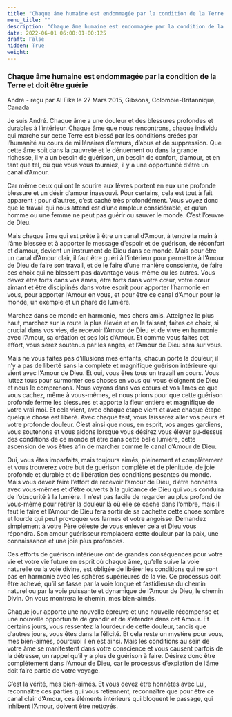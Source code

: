 ```yaml
---
title: "Chaque âme humaine est endommagée par la condition de la Terre et doit être guérie"
menu_title: ""
description: "Chaque âme humaine est endommagée par la condition de la Terre et doit être guérie"
date: 2022-06-01 06:00:01+00:125
draft: False
hidden: True
weight:
---
```

### Chaque âme humaine est endommagée par la condition de la Terre et doit être guérie

André - reçu par Al Fike le 27 Mars 2015, Gibsons, Colombie-Britannique, Canada

Je suis André. Chaque âme a une douleur et des blessures profondes et durables à l’intérieur. Chaque âme que nous rencontrons, chaque individu qui marche sur cette Terre est blessé par les conditions créées par l’humanité au cours de millénaires d’erreurs, d’abus et de suppression. Que cette âme soit dans la pauvreté et le dénuement ou dans la grande richesse, il y a un besoin de guérison, un besoin de confort, d’amour, et en tant que tel, où que vous vous tourniez, il y a une opportunité d’être un canal d’Amour.

Car même ceux qui ont le sourire aux lèvres portent en eux une profonde blessure et un désir d’amour inassouvi. Pour certains, cela est tout à fait apparent ; pour d’autres, c’est caché très profondément. Vous voyez donc que le travail qui nous attend est d’une ampleur considérable, et qu’un homme ou une femme ne peut pas guérir ou sauver le monde. C’est l’œuvre de Dieu.

Mais chaque âme qui est prête à être un canal d’Amour, à tendre la main à l’âme blessée et à apporter le message d’espoir et de guérison, de réconfort et d’amour, devient un instrument de Dieu dans ce monde. Mais pour être un canal d’Amour clair, il faut être guéri à l’intérieur pour permettre à l’Amour de Dieu de faire son travail, et de le faire d’une manière consciente, de faire ces choix qui ne blessent pas davantage vous-même ou les autres. Vous devez être forts dans vos âmes, être forts dans votre cœur, votre cœur aimant et être disciplinés dans votre esprit pour apporter l’harmonie en vous, pour apporter l’Amour en vous, et pour être ce canal d’Amour pour le monde, un exemple et un phare de lumière.

Marchez dans ce monde en harmonie, mes chers amis. Atteignez le plus haut, marchez sur la route la plus élevée et en le faisant, faites ce choix, si crucial dans vos vies, de recevoir l’Amour de Dieu et de vivre en harmonie avec l’Amour, sa création et ses lois d’Amour. Et comme vous faites cet effort, vous serez soutenus par les anges, et l’Amour de Dieu sera sur vous.

Mais ne vous faites pas d’illusions mes enfants, chacun porte la douleur, il n’y a pas de liberté sans la complète et magnifique guérison intérieure qui vient avec l’Amour de Dieu. Et oui, vous êtes tous un travail en cours. Vous luttez tous pour surmonter ces choses en vous qui vous éloignent de Dieu et nous le comprenons. Nous voyons dans vos cœurs et vos âmes ce que vous cachez, même à vous-mêmes, et nous prions pour que cette guérison profonde ferme les blessures et apporte la fleur entière et magnifique de votre vrai moi. Et cela vient, avec chaque étape vient et avec chaque étape quelque chose est libéré. Avec chaque test, vous laisserez aller vos peurs et votre profonde douleur. C’est ainsi que nous, en esprit, vos anges gardiens, vous soutenons et vous aidons lorsque vous désirez vous élever au-dessus des conditions de ce monde et être dans cette belle lumière, cette ascension de vos êtres afin de marcher comme le canal d’Amour de Dieu.

Oui, vous êtes imparfaits, mais toujours aimés, pleinement et complètement et vous trouverez votre but de guérison complète et de plénitude, de joie profonde et durable et de libération des conditions pesantes du monde. Mais vous devez faire l’effort de recevoir l’amour de Dieu, d’être honnêtes avec vous-mêmes et d’être ouverts à la guidance de Dieu qui vous conduira de l’obscurité à la lumière. Il n’est pas facile de regarder au plus profond de vous-même pour retirer la douleur là où elle se cache dans l’ombre, mais il faut le faire et l’Amour de Dieu fera sortir de sa cachette cette chose sombre et lourde qui peut provoquer vos larmes et votre angoisse. Demandez simplement à votre Père céleste de vous enlever cela et Dieu vous répondra. Son amour guérisseur remplacera cette douleur par la paix, une connaissance et une joie plus profondes.

Ces efforts de guérison intérieure ont de grandes conséquences pour votre vie et votre vie future en esprit où chaque âme, qu’elle suive la voie naturelle ou la voie divine, est obligée de libérer les conditions qui ne sont pas en harmonie avec les sphères supérieures de la vie. Ce processus doit être achevé, qu’il se fasse par la voie longue et fastidieuse du chemin naturel ou par la voie puissante et dynamique de l’Amour de Dieu, le chemin Divin. On vous montrera le chemin, mes bien-aimés.

Chaque jour apporte une nouvelle épreuve et une nouvelle récompense et une nouvelle opportunité de grandir et de s’étendre dans cet Amour. Et certains jours, vous ressentez la lourdeur de cette douleur, tandis que d’autres jours, vous êtes dans la félicité. Et cela reste un mystère pour vous, mes bien-aimés, pourquoi il en est ainsi. Mais les conditions au sein de votre âme se manifestent dans votre conscience et vous causent parfois de la détresse, un rappel qu’il y a plus de guérison à faire. Désirez donc être complètement dans l’Amour de Dieu, car le processus d’expiation de l’âme doit faire partie de votre voyage.

C’est la vérité, mes bien-aimés. Et vous devez être honnêtes avec Lui, reconnaître ces parties qui vous retiennent, reconnaître que pour être ce canal clair d’Amour, ces éléments intérieurs qui bloquent le passage, qui inhibent l’Amour, doivent être nettoyés.



